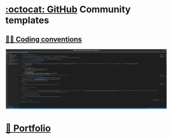 # [ :octocat:  GitHub](https://github.com) Community templates

## [👨‍💻 Coding conventions](https://github.com/noud/github-community-templates/blob/master/README-Coding-conventions.md)

![github-community-templates-dev](./docs/github-community-templates-dev.png?raw=true "github-community-templates-dev")

# [📁 Portfolio](https://github.com/noud/portfolio#portfolio-repositories-index)